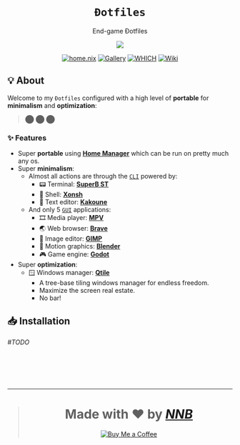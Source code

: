 <h1 align="center"><code>Đotfiles</code></h1>
<p align="center">End-game Đotfiles</p>
<p align="center"><img src="https://user-images.githubusercontent.com/43980777/108480424-85941700-72c9-11eb-8380-89ddb5202607.png"></p>
<p align="center">
  <a href="packages"><img src="https://img.shields.io/badge/home.nix%20-%235890F8.svg?style=for-the-badge" alt="home.nix"></a>
  <a href="https://github.com/NNBnh/dots/discussions/7"><img src="https://img.shields.io/badge/gallery%20-%2376A85D.svg?style=for-the-badge" alt="Gallery"></a>
  <a href="https://github.com/NNBnh/dots/wiki/which"><img src="https://img.shields.io/badge/which%20-%23FF9470.svg?style=for-the-badge" alt="WHICH"></a>
  <a href="https://github.com/NNBnh/dots/wiki"><img src="https://img.shields.io/badge/wiki%20-%23DE5D6E.svg?style=for-the-badge" alt="Wiki"></a>
</p>

## 💡 About

Welcome to my `Đotfiles` configured with a high level of **portable** for **minimalism** and **optimization**:

> ⬤ ⬤ ⬤

### ✨ Features

- Super **portable** using [**Home Manager**](https://nixos.wiki/wiki/Home_Manager) which can be run on pretty much any os.
- Super **minimalism**:
  - Almost all actions are through the [`CLI`](https://en.wikipedia.org/wiki/Command-line_interface) powered by:
    - 📟 Terminal: [**SuperB ST**](https://github.com/NNBnh/dots/wiki/which#-terminal-emulator)
    - 🐚 Shell: [**Xonsh**](https://github.com/NNBnh/dots/wiki/which#-interactive-shell)
    - 📝 Text editor: [**Kakoune**](https://github.com/NNBnh/dots/wiki/which#-text-editor "Also used as a $PAGER")
  - And only 5 [`GUI`](https://en.wikipedia.org/wiki/Graphical_user_interface "Graphical user interface") applications:
    - 🎞️ Media player: [**MPV**](https://github.com/NNBnh/dots/wiki/which#%EF%B8%8F-media-player "Also used as a image viewer")
    - 🌏 Web browser: [**Brave**](https://github.com/NNBnh/dots/wiki/which#-web-browser)
    - 🎨 Image editor: [**GIMP**](https://github.com/NNBnh/dots/wiki/which#%EF%B8%8F-image-editor)
    - 🎥 Motion graphics: [**Blender**](https://github.com/NNBnh/dots/wiki/which#-motion-graphics)
    - 🎮 Game engine: [**Godot**](https://github.com/NNBnh/dots/wiki/which#-game-engine)
- Super **optimization**:
  - 🪟 Windows manager: [**Qtile**](https://github.com/NNBnh/dots/wiki/which#-windows-manager)
    - A tree-base tiling windows manager for endless freedom.
    - Maximize the screen real estate.
    - No bar!

## 📥 Installation

_#TODO_

<br><br><br><br>

---

> <h1 align="center">Made with ❤️ by <a href="https://github.com/NNBnh"><i>NNB</i></a></h1>
>
> <p align="center"><a href="https://www.buymeacoffee.com/nnbnh"><img src="https://img.shields.io/badge/buy_me_a_coffee%20-%23FFC387.svg?logo=buy-me-a-coffee&logoColor=333333&style=for-the-badge" alt="Buy Me a Coffee"></a></p>

